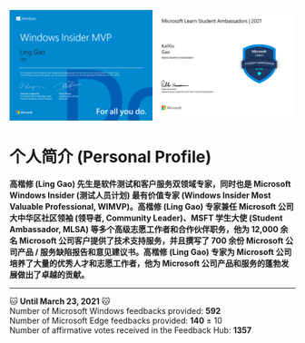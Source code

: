 <img src="https://github.com/Lingggao/Lingggao/blob/master/Ling%20Gao%20WIMVP%20Certificate.png?raw=true" width = "50%" /><img src="https://github.com/Lingggao/Lingggao/blob/master/MSFT%20Student%20Ambassador_00.png?raw=true" width = "50%" />

# 个人简介 (Personal Profile)

**高楷修 (Ling Gao) 先生是软件测试和客户服务双领域专家，同时也是 Microsoft Windows Insider (测试人员计划) 最有价值专家 (Windows Insider Most Valuable Professional, WIMVP)。高楷修 (Ling Gao) 专家兼任 Microsoft 公司大中华区社区领袖 (领导者, Community Leader)、MSFT 学生大使 (Student Ambassador, MLSA) 等多个高级志愿工作者和合作伙伴职务，他为 12,000 余名 Microsoft 公司客户提供了技术支持服务，并且撰写了 700 余份 Microsoft 公司产品 / 服务缺陷报告和意见建议书。高楷修 (Ling Gao) 专家为 Microsoft 公司培养了大量的优秀人才和志愿工作者，他为 Microsoft 公司产品和服务的蓬勃发展做出了卓越的贡献。**

---
:cat: **Until March 23, 2021** :cat:  
Number of Microsoft Windows feedbacks provided: **592**  
Number of Microsoft Edge feedbacks provided: **140** ± 10  
Number of affirmative votes received in the Feedback Hub: **1357**  
